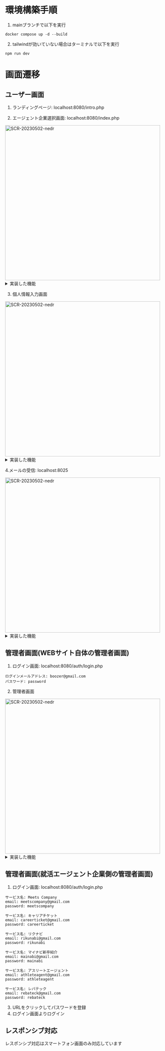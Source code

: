 # 環境構築手順

  1. mainブランチで以下を実行
  ```
  docker compose up -d --build
  ```
  2. tailwindが効いていない場合はターミナルで以下を実行
  ```
  npm run dev
  ```

# 画面遷移
## ユーザー画面
1. ランディングページ: localhost:8080/intro.php

2. エージェント企業選択画面: localhost:8080/index.php
<img width="500" alt="SCR-20230502-nedr" src="https://github.com/user-attachments/assets/c5535ad3-605e-456b-a031-36d090b4f6a1">

<details>

<summary>実装した機能</summary>

- カート機能
- 絞り込み機能（総合型or特化型）
- 並び替え機能

</details>

3. 個人情報入力画面
<img width="500" alt="SCR-20230502-nedr" src="https://github.com/user-attachments/assets/4b191ccf-80a5-467f-805b-14b6d53f5b1a">

<details>

<summary>実装した機能</summary>

- 申し込んだ企業が自動入力される
- バリデーション機能

</details>

4.メールの受信: localhost:8025

<img width="500" alt="SCR-20230502-nedr" src="https://github.com/user-attachments/assets/9cc02956-bee1-4a6f-b4b2-d556e6d1ab1e">

<details>

<summary>実装した機能</summary>

- mailhogを利用して仮想的にメールを送信する
  - ユーザーに申し込み完了メールの送信
  - 就活エージェント企業に、学生が申請したことを知らせるメールを送信

</details>


## 管理者画面(WEBサイト自体の管理者画面)
1. ログイン画面: localhost:8080/auth/login.php
```
ログインメールアドレス: boozer@gmail.com
パスワード: password
```
2. 管理者画面

<img width="500" alt="SCR-20230502-nedr" src="https://github.com/user-attachments/assets/3ab0122e-41ca-4e4b-aee4-1aa02941400c">

<details>

<summary>実装した機能</summary>

- 就活エージェント企業の新規登録

<img width="500" alt="SCR-20230502-nedr" src="https://github.com/user-attachments/assets/573c7b1b-f3c4-47c2-90ae-788180870e4e">

- 詳細画面
  - その企業にどの学生が申し込んでいるのか
- 更新
- 削除

</details>

## 管理者画面(就活エージェント企業側の管理者画面)

1. ログイン画面: localhost:8080/auth/login.php

```
サービス名: Meets Company
email: meetscompany@gmail.com
password: meetscompany

サービス名: キャリアチケット
email: careerticket@gmail.com
password: careerticket

サービス名: リクナビ
email: rikunabi@gmail.com
password: rikunabi

サービス名: マイナビ新卒紹介
email: mainabi@gmail.com
password: mainabi

サービス名: アスリートエージェント
email: athleteagent@gmail.com
password: athleteagent

サービス名: レバテック
email: rebateck@gmail.com
password: rebateck
```
3. URLをクリックしてパスワードを登録
4. ログイン画面よりログイン

## レスポンシブ対応
レスポンシブ対応はスマートフォン画面のみ対応しています
